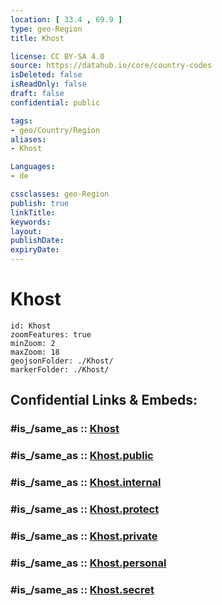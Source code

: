 ```yaml
---
location: [ 33.4 , 69.9 ] 
type: geo-Region
title: Khost

license: CC BY-SA 4.0
source: https://datahub.io/core/country-codes
isDeleted: false
isReadOnly: false
draft: false
confidential: public

tags:
- geo/Country/Region
aliases:
- Khost

Languages:
- de

cssclasses: geo-Region
publish: true
linkTitle: 
keywords: 
layout: 
publishDate: 
expiryDate: 
---
```


# Khost

```leaflet
id: Khost
zoomFeatures: true 
minZoom: 2 
maxZoom: 18
geojsonFolder: ./Khost/
markerFolder: ./Khost/
```


## Confidential Links & Embeds: 

### #is_/same_as :: [Khost](/_Standards/Earth/Continent/Asia/Asia~Central/Afghanistan/provinces~Afghanistan/Khost.md) 

### #is_/same_as :: [Khost.public](/_public/Earth/Continent/Asia/Asia~Central/Afghanistan/provinces~Afghanistan/Khost.public.md) 

### #is_/same_as :: [Khost.internal](/_internal/Earth/Continent/Asia/Asia~Central/Afghanistan/provinces~Afghanistan/Khost.internal.md) 

### #is_/same_as :: [Khost.protect](/_protect/Earth/Continent/Asia/Asia~Central/Afghanistan/provinces~Afghanistan/Khost.protect.md) 

### #is_/same_as :: [Khost.private](/_private/Earth/Continent/Asia/Asia~Central/Afghanistan/provinces~Afghanistan/Khost.private.md) 

### #is_/same_as :: [Khost.personal](/_personal/Earth/Continent/Asia/Asia~Central/Afghanistan/provinces~Afghanistan/Khost.personal.md) 

### #is_/same_as :: [Khost.secret](/_secret/Earth/Continent/Asia/Asia~Central/Afghanistan/provinces~Afghanistan/Khost.secret.md)


